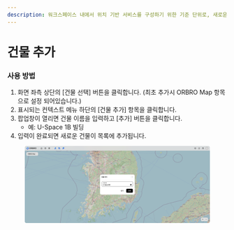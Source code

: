 ```yaml
---
description: 워크스페이스 내에서 위치 기반 서비스를 구성하기 위한 기준 단위로, 새로운 건물을 생성하여 공간을 관리할 수 있는 기능입니다.
---
```


# 건물 추가

### 사용 방법

1. 화면 좌측 상단의 \[건물 선택] 버튼을 클릭합니다. (최초 추가시 ORBRO Map 항목으로 설정 되어있습니다.)&#x20;
2. 표시되는 컨텍스트 메뉴 하단의 \[건물 추가] 항목을 클릭합니다.
3. 팝업창이 열리면 건물 이름을 입력하고 \[추가] 버튼을 클릭합니다.
   * 예: U-Space 1B 빌딩
4. 입력이 완료되면 새로운 건물이 목록에 추가됩니다.

<figure><img src="../.gitbook/assets/building - 1 (1).png" alt=""><figcaption></figcaption></figure>
